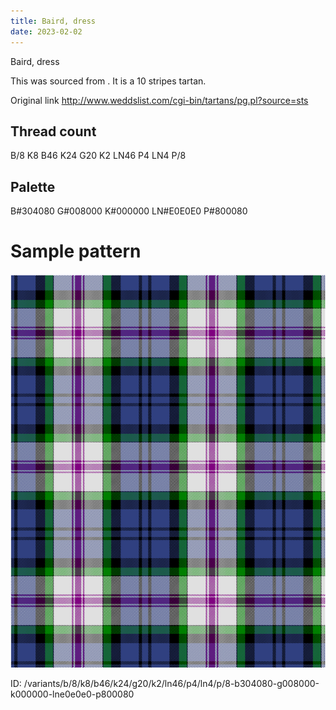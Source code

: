 ```yaml
---
title: Baird, dress
date: 2023-02-02
---
```

Baird, dress

This was sourced from <no value>.  It is a 10 stripes tartan.

Original link http://www.weddslist.com/cgi-bin/tartans/pg.pl?source=sts

## Thread count
B/8 K8 B46 K24 G20 K2 LN46 P4 LN4 P/8

## Palette
B#304080 G#008000 K#000000 LN#E0E0E0 P#800080

# Sample pattern

![Tartan detail](tartan.png "B/8 K8 B46 K24 G20 K2 LN46 P4 LN4 P/8 tartan")

ID: /variants/b/8/k8/b46/k24/g20/k2/ln46/p4/ln4/p/8-b304080-g008000-k000000-lne0e0e0-p800080